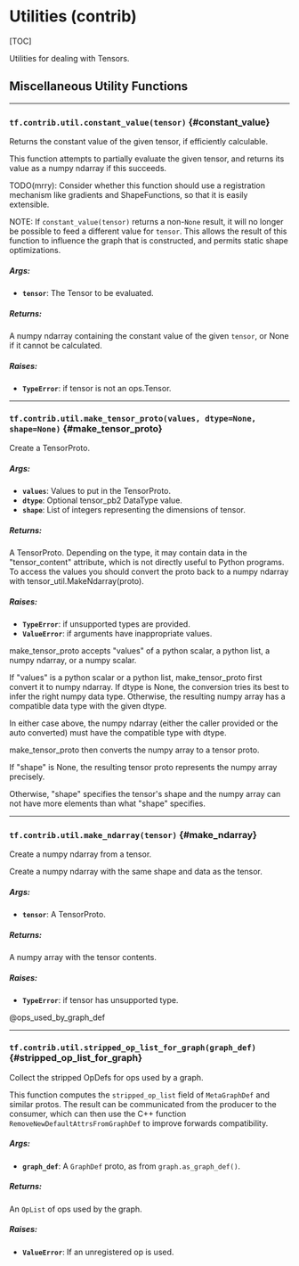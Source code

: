 <!-- This file is machine generated: DO NOT EDIT! -->

# Utilities (contrib)
[TOC]

Utilities for dealing with Tensors.

## Miscellaneous Utility Functions

- - -

### `tf.contrib.util.constant_value(tensor)` {#constant_value}

Returns the constant value of the given tensor, if efficiently calculable.

This function attempts to partially evaluate the given tensor, and
returns its value as a numpy ndarray if this succeeds.

TODO(mrry): Consider whether this function should use a registration
mechanism like gradients and ShapeFunctions, so that it is easily
extensible.

NOTE: If `constant_value(tensor)` returns a non-`None` result, it will no
longer be possible to feed a different value for `tensor`. This allows the
result of this function to influence the graph that is constructed, and
permits static shape optimizations.

##### Args:


*  <b>`tensor`</b>: The Tensor to be evaluated.

##### Returns:

  A numpy ndarray containing the constant value of the given `tensor`,
  or None if it cannot be calculated.

##### Raises:


*  <b>`TypeError`</b>: if tensor is not an ops.Tensor.


- - -

### `tf.contrib.util.make_tensor_proto(values, dtype=None, shape=None)` {#make_tensor_proto}

Create a TensorProto.

##### Args:


*  <b>`values`</b>: Values to put in the TensorProto.
*  <b>`dtype`</b>: Optional tensor_pb2 DataType value.
*  <b>`shape`</b>: List of integers representing the dimensions of tensor.

##### Returns:

  A TensorProto. Depending on the type, it may contain data in the
  "tensor_content" attribute, which is not directly useful to Python programs.
  To access the values you should convert the proto back to a numpy ndarray
  with tensor_util.MakeNdarray(proto).

##### Raises:


*  <b>`TypeError`</b>: if unsupported types are provided.
*  <b>`ValueError`</b>: if arguments have inappropriate values.

make_tensor_proto accepts "values" of a python scalar, a python list, a
numpy ndarray, or a numpy scalar.

If "values" is a python scalar or a python list, make_tensor_proto
first convert it to numpy ndarray. If dtype is None, the
conversion tries its best to infer the right numpy data
type. Otherwise, the resulting numpy array has a compatible data
type with the given dtype.

In either case above, the numpy ndarray (either the caller provided
or the auto converted) must have the compatible type with dtype.

make_tensor_proto then converts the numpy array to a tensor proto.

If "shape" is None, the resulting tensor proto represents the numpy
array precisely.

Otherwise, "shape" specifies the tensor's shape and the numpy array
can not have more elements than what "shape" specifies.


- - -

### `tf.contrib.util.make_ndarray(tensor)` {#make_ndarray}

Create a numpy ndarray from a tensor.

Create a numpy ndarray with the same shape and data as the tensor.

##### Args:


*  <b>`tensor`</b>: A TensorProto.

##### Returns:

  A numpy array with the tensor contents.

##### Raises:


*  <b>`TypeError`</b>: if tensor has unsupported type.


@ops_used_by_graph_def
- - -

### `tf.contrib.util.stripped_op_list_for_graph(graph_def)` {#stripped_op_list_for_graph}

Collect the stripped OpDefs for ops used by a graph.

This function computes the `stripped_op_list` field of `MetaGraphDef` and
similar protos.  The result can be communicated from the producer to the
consumer, which can then use the C++ function
`RemoveNewDefaultAttrsFromGraphDef` to improve forwards compatibility.

##### Args:


*  <b>`graph_def`</b>: A `GraphDef` proto, as from `graph.as_graph_def()`.

##### Returns:

  An `OpList` of ops used by the graph.

##### Raises:


*  <b>`ValueError`</b>: If an unregistered op is used.


